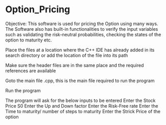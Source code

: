 # Option_Pricing
Objective: This software is used for pricing the Option using many ways. The Software also has built-in functionalities to verify the input variables such as validating the risk-neutral probabilities, checking the states of the option to maturity etc.

Place the files at a location where the C++ IDE has already added in its search directory or add the location of the file into its path

Make sure the header files are in the same place and the required references are available

Goto the main file .cpp, this is the main file required to run the program

Run the program 

The program will ask for the below inputs to be entered
Enter the Stock Price S0
Enter the Up and Down factor
Enter the Risk-Free rate
Enter the Time to maturity/ number of steps to maturity
Enter the Strick Price of the option


